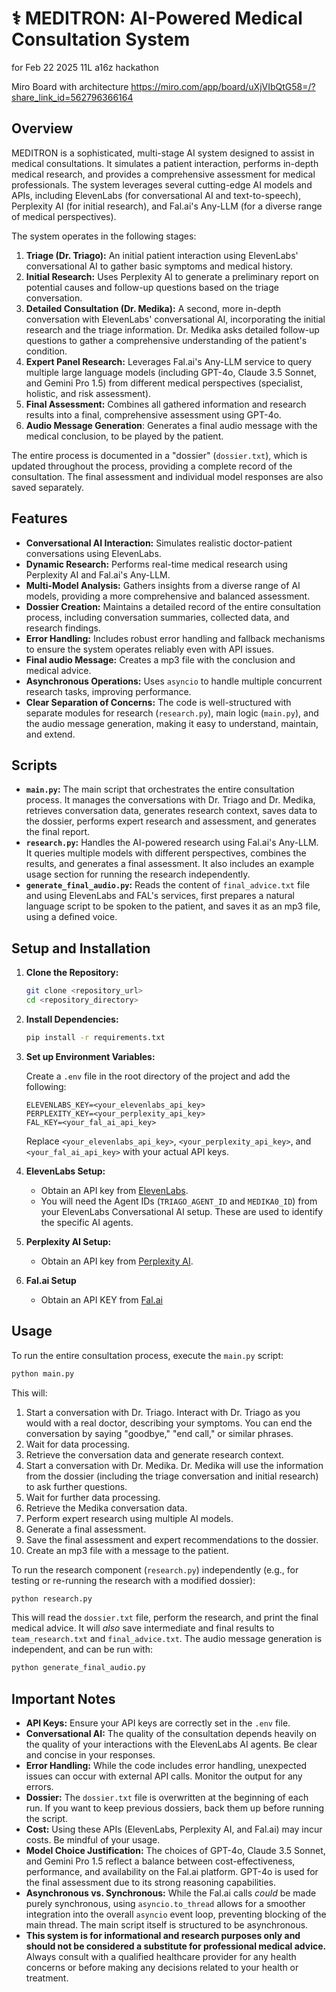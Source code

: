 # ⚕️ MEDITRON: AI-Powered Medical Consultation System
for Feb 22 2025 11L a16z hackathon

Miro Board with architecture https://miro.com/app/board/uXjVIbQtG58=/?share_link_id=562796366164 

## Overview

MEDITRON is a sophisticated, multi-stage AI system designed to assist in medical consultations.  It simulates a patient interaction, performs in-depth medical research, and provides a comprehensive assessment for medical professionals.  The system leverages several cutting-edge AI models and APIs, including ElevenLabs (for conversational AI and text-to-speech), Perplexity AI (for initial research), and Fal.ai's Any-LLM (for a diverse range of medical perspectives).

The system operates in the following stages:

1.  **Triage (Dr. Triago):** An initial patient interaction using ElevenLabs' conversational AI to gather basic symptoms and medical history.
2.  **Initial Research:** Uses Perplexity AI to generate a preliminary report on potential causes and follow-up questions based on the triage conversation.
3.  **Detailed Consultation (Dr. Medika):**  A second, more in-depth conversation with ElevenLabs' conversational AI, incorporating the initial research and the triage information.  Dr. Medika asks detailed follow-up questions to gather a comprehensive understanding of the patient's condition.
4.  **Expert Panel Research:**  Leverages Fal.ai's Any-LLM service to query multiple large language models (including GPT-4o, Claude 3.5 Sonnet, and Gemini Pro 1.5) from different medical perspectives (specialist, holistic, and risk assessment).
5.  **Final Assessment:**  Combines all gathered information and research results into a final, comprehensive assessment using GPT-4o.
6. **Audio Message Generation**: Generates a final audio message with the medical conclusion, to be played by the patient.

The entire process is documented in a "dossier" (`dossier.txt`), which is updated throughout the process, providing a complete record of the consultation.  The final assessment and individual model responses are also saved separately.

## Features

*   **Conversational AI Interaction:**  Simulates realistic doctor-patient conversations using ElevenLabs.
*   **Dynamic Research:**  Performs real-time medical research using Perplexity AI and Fal.ai's Any-LLM.
*   **Multi-Model Analysis:**  Gathers insights from a diverse range of AI models, providing a more comprehensive and balanced assessment.
*   **Dossier Creation:**  Maintains a detailed record of the entire consultation process, including conversation summaries, collected data, and research findings.
*   **Error Handling:** Includes robust error handling and fallback mechanisms to ensure the system operates reliably even with API issues.
*   **Final audio Message:** Creates a mp3 file with the conclusion and medical advice.
*   **Asynchronous Operations:**  Uses `asyncio` to handle multiple concurrent research tasks, improving performance.
*   **Clear Separation of Concerns:** The code is well-structured with separate modules for research (`research.py`), main logic (`main.py`), and the audio message generation, making it easy to understand, maintain, and extend.

## Scripts

*   **`main.py`:**  The main script that orchestrates the entire consultation process.  It manages the conversations with Dr. Triago and Dr. Medika, retrieves conversation data, generates research context, saves data to the dossier, performs expert research and assessment, and generates the final report.
*   **`research.py`:**  Handles the AI-powered research using Fal.ai's Any-LLM.  It queries multiple models with different perspectives, combines the results, and generates a final assessment.  It also includes an example usage section for running the research independently.
*   **`generate_final_audio.py`:** Reads the content of `final_advice.txt` file and using ElevenLabs and FAL's services, first prepares a natural language script to be spoken to the patient, and saves it as an mp3 file, using a defined voice.

## Setup and Installation

1.  **Clone the Repository:**

    ```bash
    git clone <repository_url>
    cd <repository_directory>
    ```

2.  **Install Dependencies:**

    ```bash
    pip install -r requirements.txt
    ```
    
3.  **Set up Environment Variables:**

    Create a `.env` file in the root directory of the project and add the following:

    ```
    ELEVENLABS_KEY=<your_elevenlabs_api_key>
    PERPLEXITY_KEY=<your_perplexity_api_key>
    FAL_KEY=<your_fal_ai_api_key>
    ```

    Replace `<your_elevenlabs_api_key>`, `<your_perplexity_api_key>`, and `<your_fal_ai_api_key>` with your actual API keys.

4.  **ElevenLabs Setup:**
    *   Obtain an API key from [ElevenLabs](https://elevenlabs.io/).
    *   You will need the Agent IDs (`TRIAGO_AGENT_ID` and `MEDIKA0_ID`) from your ElevenLabs Conversational AI setup.  These are used to identify the specific AI agents.

5.  **Perplexity AI Setup:**
    *   Obtain an API key from [Perplexity AI](https://perplexity.ai/).

6.  **Fal.ai Setup**
    * Obtain an API KEY from [Fal.ai](https://fal.ai)

## Usage

To run the entire consultation process, execute the `main.py` script:

```bash
python main.py
```

This will:

1.  Start a conversation with Dr. Triago.  Interact with Dr. Triago as you would with a real doctor, describing your symptoms.  You can end the conversation by saying "goodbye," "end call," or similar phrases.
2.  Wait for data processing.
3.  Retrieve the conversation data and generate research context.
4.  Start a conversation with Dr. Medika. Dr. Medika will use the information from the dossier (including the triage conversation and initial research) to ask further questions.
5.  Wait for further data processing.
6.  Retrieve the Medika conversation data.
7.  Perform expert research using multiple AI models.
8.  Generate a final assessment.
9. Save the final assessment and expert recommendations to the dossier.
10. Create an mp3 file with a message to the patient.

To run the research component (`research.py`) independently (e.g., for testing or re-running the research with a modified dossier):

```bash
python research.py
```

This will read the `dossier.txt` file, perform the research, and print the final medical advice. It will *also* save intermediate and final results to `team_research.txt` and `final_advice.txt`.  The audio message generation is independent, and can be run with:

```bash
python generate_final_audio.py
```

## Important Notes

*   **API Keys:** Ensure your API keys are correctly set in the `.env` file.
*   **Conversational AI:** The quality of the consultation depends heavily on the quality of your interactions with the ElevenLabs AI agents.  Be clear and concise in your responses.
*   **Error Handling:** While the code includes error handling, unexpected issues can occur with external API calls.  Monitor the output for any errors.
*   **Dossier:**  The `dossier.txt` file is overwritten at the beginning of each run.  If you want to keep previous dossiers, back them up before running the script.
*   **Cost:** Using these APIs (ElevenLabs, Perplexity AI, and Fal.ai) may incur costs. Be mindful of your usage.
* **Model Choice Justification:** The choices of GPT-4o, Claude 3.5 Sonnet, and Gemini Pro 1.5 reflect a balance between cost-effectiveness, performance, and availability on the Fal.ai platform. GPT-4o is used for the final assessment due to its strong reasoning capabilities.
* **Asynchronous vs. Synchronous:** While the Fal.ai calls *could* be made purely synchronous, using `asyncio.to_thread` allows for a smoother integration into the overall `asyncio` event loop, preventing blocking of the main thread. The main script itself is structured to be asynchronous.
*   **This system is for informational and research purposes only and should not be considered a substitute for professional medical advice.** Always consult with a qualified healthcare provider for any health concerns or before making any decisions related to your health or treatment.

